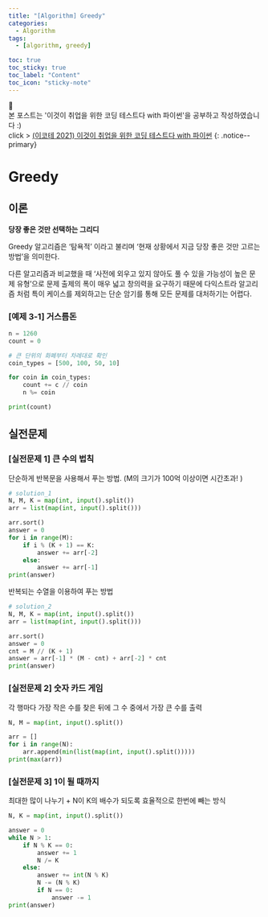 ```yaml
---
title: "[Algorithm] Greedy"
categories:
  - Algorithm
tags:
  - [algorithm, greedy]

toc: true
toc_sticky: true
toc_label: "Content"
toc_icon: "sticky-note"
---
```


📣<br>
본 포스트는 '이것이 취업을 위한 코딩 테스트다 with 파이썬'을 공부하고 작성하였습니다 :)    
click > [(이코테 2021) 이것이 취업을 위한 코딩 테스트다 with 파이썬](https://www.youtube.com/watch?v=m-9pAwq1o3w)
{: .notice--primary}

# Greedy

## 이론

**당장 좋은 것만 선택하는 그리디**

Greedy 알고리즘은 ‘탐욕적’ 이라고 불리며 ‘현재 상황에서 지금 당장 좋은 것만 고르는 방법’을 의미한다. 

다른 알고리즘과 비교했을 때 ‘사전에 외우고 있지 않아도 풀 수 있을 가능성이 높은 문제 유형’으로 문제 출제의 폭이 매우 넓고 창의력을 요구하기 때문에 다익스트라 알고리즘 처럼 특이 케이스를 제외하고는 단순 암기를 통해 모든 문제를 대처하기는 어렵다. 

### [예제 3-1] 거스름돈

```python
n = 1260
count = 0

# 큰 단위의 화폐부터 차례대로 확인
coin_types = [500, 100, 50, 10]

for coin in coin_types:
	count += c // coin
	n %= coin

print(count)
```

## 실전문제

### [실전문제 1] 큰 수의 법칙

단순하게 반복문을 사용해서 푸는 방법.  (M의 크기가 100억 이상이면 시간초과! )

```python
# solution_1
N, M, K = map(int, input().split())
arr = list(map(int, input().split()))

arr.sort()
answer = 0
for i in range(M):
	if i % (K + 1) == K:
		answer += arr[-2]
	else:
		answer += arr[-1]
print(answer)
```
반복되는 수열을 이용하여 푸는 방법

```python
# solution_2
N, M, K = map(int, input().split())
arr = list(map(int, input().split()))

arr.sort()
answer = 0
cnt = M // (K + 1)
answer = arr[-1] * (M - cnt) + arr[-2] * cnt
print(answer)
```

### [실전문제 2] 숫자 카드 게임

각 행마다 가장 작은 수를 찾은 뒤에 그 수 중에서 가장 큰 수를 출력

```python
N, M = map(int, input().split())

arr = []
for i in range(N):
	arr.append(min(list(map(int, input().split()))))
print(max(arr))
```

### [실전문제 3] 1이 될 때까지

최대한 많이 나누기 + N이 K의 배수가 되도록 효율적으로 한번에 빼는 방식

```python
N, K = map(int, input().split())

answer = 0
while N > 1:
	if N % K == 0:
		answer += 1
		N /= K
	else:
		answer += int(N % K)
		N -= (N % K)
		if N == 0:
			answer -= 1
print(answer)
```